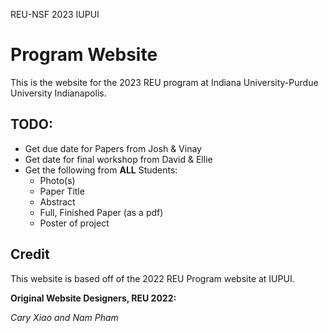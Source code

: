 REU-NSF 2023 IUPUI
# Program Website
This is the website for the 2023 REU program at Indiana University-Purdue University Indianapolis.

## TODO:
- Get due date for Papers from Josh & Vinay
- Get date for final workshop from David & Ellie
- Get the following from **ALL** Students:
    - Photo(s)
    - Paper Title
    - Abstract
    - Full, Finished Paper (as a pdf)
    - Poster of project

## Credit
This website is based off of the 2022 REU Program website at IUPUI.

**Original Website Designers, REU 2022:**

*Cary Xiao and Nam Pham*